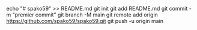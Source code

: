 echo "# spako59" >> README.md
git init
git add README.md
git commit -m "premier commit"
git branch -M main
git remote add origin https://github.com/spako59/spako59.git
git push -u origin main
